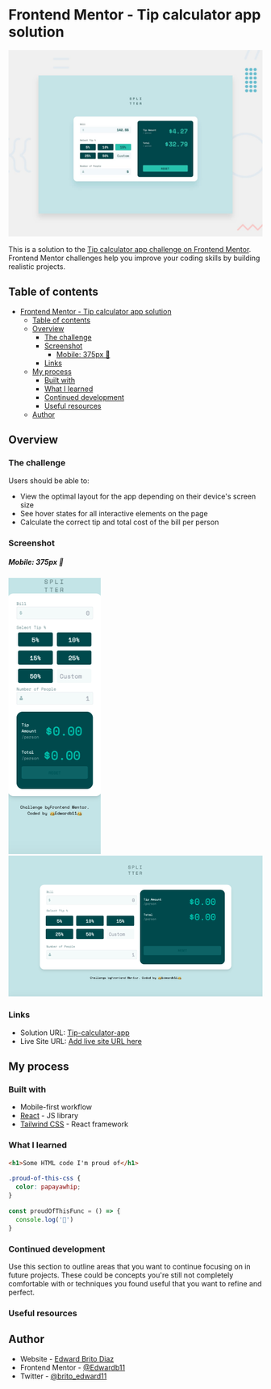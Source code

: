 # Frontend Mentor - Tip calculator app solution
![Design preview for the Tip calculator app coding challenge](./design/desktop-preview.jpg)

This is a solution to the [Tip calculator app challenge on Frontend Mentor](https://www.frontendmentor.io/challenges/tip-calculator-app-ugJNGbJUX). Frontend Mentor challenges help you improve your coding skills by building realistic projects.

## Table of contents

- [Frontend Mentor - Tip calculator app solution](#frontend-mentor---tip-calculator-app-solution)
  - [Table of contents](#table-of-contents)
  - [Overview](#overview)
    - [The challenge](#the-challenge)
    - [Screenshot](#screenshot)
        - [Mobile: 375px 📱](#mobile-375px-)
    - [Links](#links)
  - [My process](#my-process)
    - [Built with](#built-with)
    - [What I learned](#what-i-learned)
    - [Continued development](#continued-development)
    - [Useful resources](#useful-resources)
  - [Author](#author)

## Overview

### The challenge

Users should be able to:

- View the optimal layout for the app depending on their device's screen size
- See hover states for all interactive elements on the page
- Calculate the correct tip and total cost of the bill per person

### Screenshot

##### Mobile: 375px 📱

![Mobile](./design/tip-calculator-mobile.png)
![Desktop](./design/tip-calculator-desktop.png)


### Links

- Solution URL: [Tip-calculator-app](https://github.com/Edwardb11/Tip-calculator-app)
- Live Site URL: [Add live site URL here]()

## My process

### Built with

- Mobile-first workflow
- [React](https://reactjs.org/) - JS library
- [Tailwind CSS](https://tailwindcss.com/) - React framework


### What I learned

```html
<h1>Some HTML code I'm proud of</h1>
```
```css
.proud-of-this-css {
  color: papayawhip;
}
```
```js
const proudOfThisFunc = () => {
  console.log('🎉')
}
```


### Continued development

Use this section to outline areas that you want to continue focusing on in future projects. These could be concepts you're still not completely comfortable with or techniques you found useful that you want to refine and perfect.


### Useful resources



## Author

- Website - [Edward Brito Diaz](https://edwardb11.github.io/#)
- Frontend Mentor - [@Edwardb11](https://www.frontendmentor.io/profile/Edwardb11)
- Twitter - [@brito_edward11](https://twitter.com/brito_edward11)



